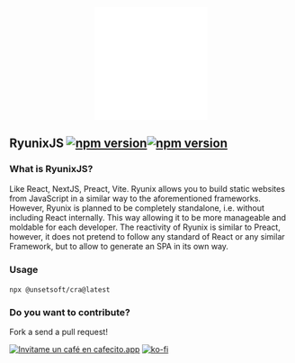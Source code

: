 <img src="./extensions/ryunix/logo-dark.svg"  width="200" height="200" style="
    display: block;
    margin: 0 auto;" />

## RyunixJS [![npm version](https://img.shields.io/npm/v/@unsetsoft/ryunixjs.svg?style=flat)](https://www.npmjs.com/package/@unsetsoft/ryunixjs)[![npm version](https://img.shields.io/npm/v/@unsetsoft/ryunixjs/nightly.svg?style=flat)](https://www.npmjs.com/package/@unsetsoft/ryunixjs/v/nightly)

### What is RyunixJS?

Like React, NextJS, Preact, Vite. Ryunix allows you to build static websites from JavaScript in a similar way to the aforementioned frameworks. However, Ryunix is planned to be completely standalone, i.e. without including React internally. This way allowing it to be more manageable and moldable for each developer. The reactivity of Ryunix is similar to Preact, however, it does not pretend to follow any standard of React or any similar Framework, but to allow to generate an SPA in its own way.

### Usage

`npx @unsetsoft/cra@latest`

### Do you want to contribute?

Fork a send a pull request!


[![Invitame un café en cafecito.app](https://cdn.cafecito.app/imgs/buttons/button_3.svg)](https://cafecito.app/neyunse) [![ko-fi](https://ko-fi.com/img/githubbutton_sm.svg)](https://ko-fi.com/A1314KEV)
